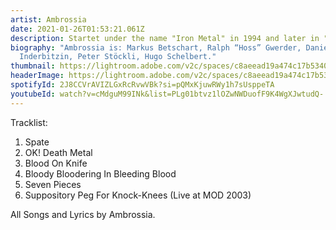```yaml
---
artist: Ambrossia
date: 2021-01-26T01:53:21.061Z
description: Startet under the name "Iron Metal" in 1994 and later in "Brainstorm".
biography: "Ambrossia is: Markus Betschart, Ralph “Hoss” Gwerder, Daniel
  Inderbitzin, Peter Stöckli, Hugo Schelbert."
thumbnail: https://lightroom.adobe.com/v2c/spaces/c8aeead19a474c17b53408daa7c9c195/assets/726397c9004c90a9d64153814f4258c0/revisions/6a019a347cbd41559bfc4ce563eed7d0/renditions/329d2565d1be9d1061ea17db5a398ed5
headerImage: https://lightroom.adobe.com/v2c/spaces/c8aeead19a474c17b53408daa7c9c195/assets/726397c9004c90a9d64153814f4258c0/revisions/6a019a347cbd41559bfc4ce563eed7d0/renditions/329d2565d1be9d1061ea17db5a398ed5
spotifyId: 2J8CCVrAVIZLGxRcRvwVBk?si=pQMxKjuwRWy1h7sUsppeTA
youtubeId: watch?v=cMdguM99INk&list=PLg01btvz1lOZwNWDuofF9K4WgXJwtudQ-
---
```

Tracklist:

1. Spate
2. OK! Death Metal
3. Blood On Knife
4. Bloody Bloodering In Bleeding Blood
5. Seven Pieces
6. Suppository Peg For Knock-Knees (Live at MOD 2003)

All Songs and Lyrics by Ambrossia.